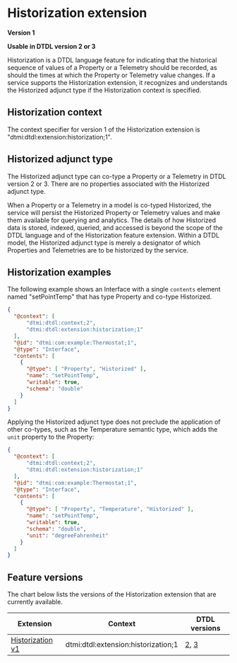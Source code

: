 ﻿# Historization extension

**Version 1**

**Usable in DTDL version 2 or 3**

Historization is a DTDL language feature for indicating that the historical sequence of values of a Property or a Telemetry should be recorded, as should the times at which the Property or Telemetry value changes.
If a service supports the Historization extension, it recognizes and understands the Historized adjunct type if the Historization context is specified.

## Historization context

The context specifier for version 1 of the Historization extension is "dtmi:dtdl:extension:historization;1".

## Historized adjunct type

The Historized adjunct type can co-type a Property or a Telemetry in DTDL version 2 or 3.
There are no properties associated with the Historized adjunct type.

When a Property or a Telemetry in a model is co-typed Historized, the service will persist the Historized Property or Telemetry values and make them available for querying and analytics.
The details of how Historized data is stored, indexed, queried, and accessed is beyond the scope of the DTDL language and of the Historization feature extension.
Within a DTDL model, the Historized adjunct type is merely a designator of which Properties and Telemetries are to be historized by the service.

## Historization examples

The following example shows an Interface with a single `contents` element named "setPointTemp" that has type Property and co-type Historized.

```json
{
  "@context": [
      "dtmi:dtdl:context;2",
      "dtmi:dtdl:extension:historization;1"
  ],
  "@id": "dtmi:com:example:Thermostat;1",
  "@type": "Interface",
  "contents": [
    {
      "@type": [ "Property", "Historized" ],
      "name": "setPointTemp",
      "writable": true,
      "schema": "double"
    }
  ]
}
```

Applying the Historized adjunct type does not preclude the application of other co-types, such as the Temperature semantic type, which adds the `unit` property to the Property:

```json
{
  "@context": [
      "dtmi:dtdl:context;2",
      "dtmi:dtdl:extension:historization;1"
  ],
  "@id": "dtmi:com:example:Thermostat;1",
  "@type": "Interface",
  "contents": [
    {
      "@type": [ "Property", "Temperature", "Historized" ],
      "name": "setPointTemp",
      "writable": true,
      "schema": "double",
      "unit": "degreeFahrenheit"
    }
  ]
}
```

## Feature versions

The chart below lists the versions of the Historization extension that are currently available.

| Extension | Context | DTDL versions |
| --- | --- | --- |
| [Historization v1](./DTDL.historization.v1.md) | dtmi:dtdl:extension:historization;1 | [2](./DTDL.v2.md), [3](./DTDL.v3.md) |

